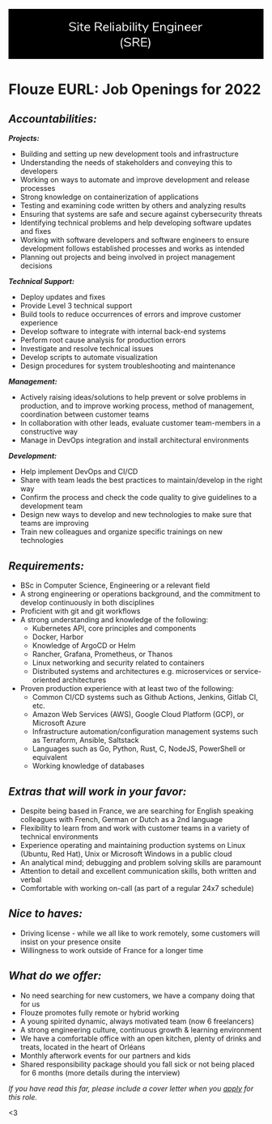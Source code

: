 ![Join Us](/assets/opportunities.png)

# Flouze EURL: Job Openings for 2022

## ***Accountabilities:***

***Projects:***
- Building and setting up new development tools and infrastructure
- Understanding the needs of stakeholders and conveying this to developers
- Working on ways to automate and improve development and release processes
- Strong knowledge on containerization of applications
- Testing and examining code written by others and analyzing results
- Ensuring that systems are safe and secure against cybersecurity threats
- Identifying technical problems and help developing software updates and fixes
- Working with software developers and software engineers to ensure development follows established processes and works as intended
- Planning out projects and being involved in project management decisions

***Technical Support:***
- Deploy updates and fixes
- Provide Level 3 technical support
- Build tools to reduce occurrences of errors and improve customer experience
- Develop software to integrate with internal back-end systems
- Perform root cause analysis for production errors 
- Investigate and resolve technical issues
- Develop scripts to automate visualization
- Design procedures for system troubleshooting and maintenance

***Management:***
- Actively raising ideas/solutions to help prevent or solve problems in production, and to improve working process, method of management, coordination between customer teams
- In collaboration with other leads, evaluate customer team-members in a constructive way
- Manage in DevOps integration and install architectural environments

***Development:***
- Help implement DevOps and CI/CD
- Share with team leads the best practices to maintain/develop in the right way
- Confirm the process and check the code quality to give guidelines to a development team
- Design new ways to develop and new technologies to make sure that teams are improving
- Train new colleagues and organize specific trainings on new technologies

## ***Requirements:***

- BSc in Computer Science, Engineering or a relevant field
- A strong engineering or operations background, and the commitment to develop continuously in both disciplines
- Proficient with git and git workflows
- A strong understanding and knowledge of the following: 
    * Kubernetes API, core principles and components
    * Docker, Harbor
    * Knowledge of ArgoCD or Helm
    * Rancher, Grafana, Prometheus, or Thanos
    * Linux networking and security related to containers
    * Distributed systems and architectures e.g. microservices or service-oriented architectures
- Proven production experience with at least two of the following:
    * Common CI/CD systems such as Github Actions, Jenkins, Gitlab CI, etc.
    * Amazon Web Services (AWS), Google Cloud Platform (GCP), or Microsoft Azure
    * Infrastructure automation/configuration management systems such as Terraform, Ansible, Saltstack
    * Languages such as Go, Python, Rust, C, NodeJS, PowerShell or equivalent
    * Working knowledge of databases

## ***Extras that will work in your favor:***

- Despite being based in France, we are searching for English speaking colleagues with French, German or Dutch as a 2nd language
- Flexibility to learn from and work with customer teams in a variety of technical environments 
- Experience operating and maintaining production systems on Linux (Ubuntu, Red Hat), Unix or Microsoft Windows in a public cloud
- An analytical mind; debugging and problem solving skills are paramount
- Attention to detail and excellent communication skills, both written and verbal
- Comfortable with working on-call (as part of a regular 24x7 schedule)

## ***Nice to haves:***
- Driving license - while we all like to work remotely, some customers will insist on your presence onsite
- Willingness to work outside of France for a longer time

## ***What do we offer:***
- No need searching for new customers, we have a company doing that for us
- Flouze promotes fully remote or hybrid working
- A young spirited dynamic, always motivated team (now 6 freelancers)
- A strong engineering culture, continuous growth & learning environment
- We have a comfortable office with an open kitchen, plenty of drinks and treats, located in the heart of Orléans
- Monthly afterwork events for our partners and kids
- Shared responsibility package should you fall sick or not being placed for 6 months (more details during the interview)

*If you have read this far, please include a cover letter when you [apply](mailto:flouze-eurl@proton.me) for this role.*

<3
